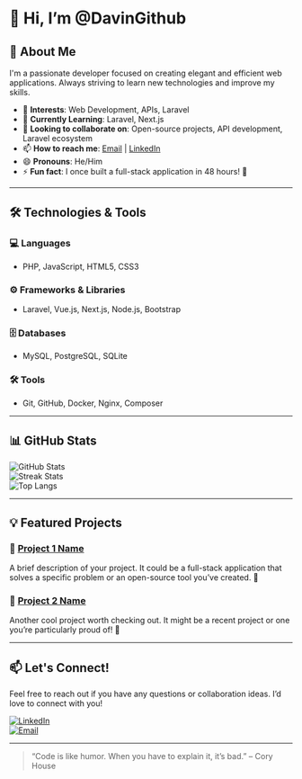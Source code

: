 # 👋 Hi, I’m @DavinGithub  

## 🌟 About Me  

I'm a passionate developer focused on creating elegant and efficient web applications. Always striving to learn new technologies and improve my skills.

- 👀 **Interests**: Web Development, APIs, Laravel  
- 🌱 **Currently Learning**: Laravel, Next.js  
- 💞️ **Looking to collaborate on**: Open-source projects, API development, Laravel ecosystem  
- 📫 **How to reach me**: [Email](mailto:haidarrianto12345@gmail.com) | [LinkedIn](https://www.linkedin.com/in/your-profile)  
- 😄 **Pronouns**: He/Him  
- ⚡ **Fun fact**: I once built a full-stack application in 48 hours! 🚀  

---

## 🛠️ Technologies & Tools  

### 💻 **Languages**  
- PHP, JavaScript, HTML5, CSS3  

### ⚙️ **Frameworks & Libraries**  
- Laravel, Vue.js, Next.js, Node.js, Bootstrap  

### 🗄️ **Databases**  
- MySQL, PostgreSQL, SQLite  

### 🛠️ **Tools**  
- Git, GitHub, Docker, Nginx, Composer  

---

## 📊 GitHub Stats  

![GitHub Stats](https://github-readme-stats.vercel.app/api?username=DavinGithub&show_icons=true&count_private=true&theme=radical)  
![Streak Stats](https://github-readme-streak-stats.herokuapp.com/?user=DavinGithub&theme=radical)  
![Top Langs](https://github-readme-stats.vercel.app/api/top-langs/?username=DavinGithub&layout=compact&langs_count=6&hide=html&theme=radical)  

---

## 💡 Featured Projects  

### 🚀 [Project 1 Name](https://github.com/DavinGithub/project-1)  
A brief description of your project. It could be a full-stack application that solves a specific problem or an open-source tool you’ve created. 🔧  

### 🎯 [Project 2 Name](https://github.com/DavinGithub/project-2)  
Another cool project worth checking out. It might be a recent project or one you’re particularly proud of! 🎉  

---

## 📫 Let's Connect!  

Feel free to reach out if you have any questions or collaboration ideas. I’d love to connect with you!  

[![LinkedIn](https://img.shields.io/badge/LinkedIn-%230077B5.svg?&style=for-the-badge&logo=linkedin&logoColor=white)](https://www.linkedin.com/in/your-profile)  
[![Email](https://img.shields.io/badge/Email-%23D14836.svg?&style=for-the-badge&logo=gmail&logoColor=white)](mailto:your-email@example.com)  

---

> “Code is like humor. When you have to explain it, it’s bad.” – Cory House  

